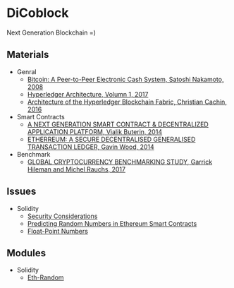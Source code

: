 # DiCoblock
Next Generation Blockchain =)

## Materials
- Genral
    - [Bitcoin: A Peer-to-Peer Electronic Cash System, Satoshi Nakamoto, 2008](https://bitcoin.com/bitcoin.pdf)
    - [Hyperledger Architecture, Volumn 1, 2017](https://www.hyperledger.org/wp-content/uploads/2017/08/Hyperledger_Arch_WG_Paper_1_Consensus.pdf)
    - [Architecture of the Hyperledger Blockchain Fabric, Christian Cachin, 2016](https://www.zurich.ibm.com/dccl/papers/cachin_dccl.pdf)
- Smart Contracts
    - [A NEXT GENERATION SMART CONTRACT & DECENTRALIZED APPLICATION PLATFORM, Vialik Buterin, 2014](https://www.weusecoins.com/assets/pdf/library/Ethereum_white_paper-a_next_generation_smart_contract_and_decentralized_application_platform-vitalik-buterin.pdf)
    - [ETHERREUM: A SECURE DECENTRALISED GENERALISED TRANSACTION LEDGER, Gavin Wood, 2014](http://gavwood.com/paper.pdf)
- Benchmark
    - [GLOBAL CRYPTOCURRENCY BENCHMARKING STUDY, Garrick Hileman and Michel Rauchs, 2017](https://www.jbs.cam.ac.uk/fileadmin/user_upload/research/centres/alternative-finance/downloads/2017-global-cryptocurrency-benchmarking-study.pdf)

## Issues
- Solidity
  - [Security Considerations](http://solidity.readthedocs.io/en/v0.4.23/security-considerations.html)
  - [Predicting Random Numbers in Ethereum Smart Contracts](https://blog.positive.com/predicting-random-numbers-in-ethereum-smart-contracts-e5358c6b8620)
  - [Float-Point Numbers](http://solidity.readthedocs.io/en/develop/types.html#fixed-point-numbers)
  
## Modules
- Solidity
  - [Eth-Random](https://www.npmjs.com/package/eth-random)
